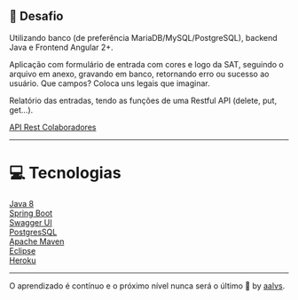 ## 🚀 Desafio

Utilizando banco (de preferência MariaDB/MySQL/PostgreSQL), backend Java e Frontend Angular 2+.

Aplicação com formulário de entrada com cores e logo da SAT, seguindo o arquivo em anexo, gravando em banco, retornando erro ou sucesso ao usuário. Que campos? Coloca uns legais que imaginar.

Relatório das entradas, tendo as funções de uma Restful API (delete, put, get...).


[API Rest Colaboradores](https://challenge-sat-apirest.herokuapp.com/swagger-ui.html#/colaborador-resource)

---

# 💻 Tecnologias

<a href='https://www.oracle.com/java/technologies/'>Java 8</a>
<br/>
<a href='https://spring.io/projects/spring-boot'>Spring Boot</a>
<br/>
<a href='https://swagger.io/tools/swagger-ui/'>Swagger UI</a>
<br/>
<a href='https://www.postgresql.org/'>PostgresSQL</a>
<br/>
<a href='http://maven.apache.org/'>Apache Maven</a>
<br/>
<a href='https://www.eclipse.org/'>Eclipse</a>
<br/>
<a href='heroku.com/'>Heroku</a>

---

O aprendizado é contínuo e o próximo nível nunca será o último 🚀 by [aalvs](https://app.rocketseat.com.br/me/aalvs).
